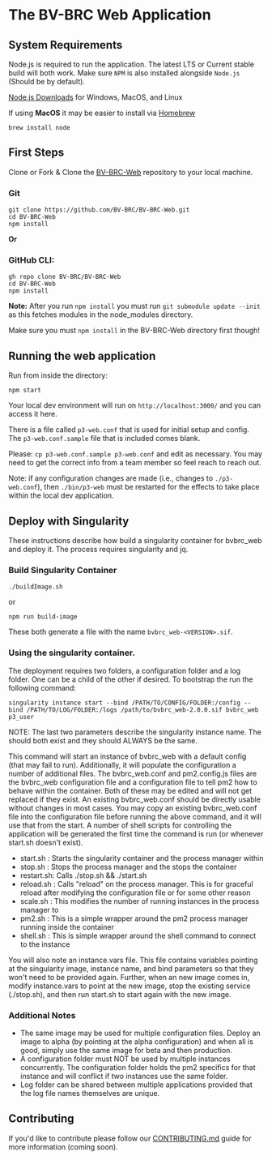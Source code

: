 # The BV-BRC Web Application 

## System Requirements

Node.js is required to run the application. The latest LTS or Current stable build will both work. Make sure `NPM` is also installed alongside `Node.js` (Should be by default).

[Node.js Downloads](https://nodejs.org/en/download/) for Windows, MacOS, and Linux

If using **MacOS** it may be easier to install via [Homebrew](https://brew.sh/)
```
brew install node
```

## First Steps
Clone or Fork & Clone the [BV-BRC-Web](https://github.com/BV-BRC/BV-BRC-Web) repository to your local machine.

### Git
```
git clone https://github.com/BV-BRC/BV-BRC-Web.git
cd BV-BRC-Web
npm install
```

**Or**

### GitHub CLI:
```
gh repo clone BV-BRC/BV-BRC-Web
cd BV-BRC-Web
npm install
```

**Note:** After you run `npm install` you must run `git submodule update --init` as this fetches modules in the node_modules directory.

Make sure you must `npm install` in the BV-BRC-Web directory first though!

## Running the web application
Run from inside the directory:
```
npm start
```

Your local dev environment will run on ```http://localhost:3000/``` and you can access it here.

There is a file called `p3-web.conf` that is used for initial setup and config. The `p3-web.conf.sample` file that is included comes blank.

Please: `cp p3-web.conf.sample p3-web.conf` and edit as necessary. You may need to get the correct info from a team member so feel reach to reach out.

Note: if any configuration changes are made (i.e., changes to `./p3-web.conf`), then `./bin/p3-web` must be restarted for the effects to take place within the local dev application.

## Deploy with Singularity

These instructions describe how build a singularity container for bvbrc_web and deploy it.  The process requires singularity and jq.

### Build Singularity Container

```
./buildImage.sh
```
or
```
npm run build-image
```

These both generate a file with the name ```bvbrc_web-<VERSION>.sif```.

### Using the singularity container.

The deployment requires two folders, a configuration folder and a log folder.  One can be a child of the other if desired. To bootstrap the
run the following command:

```
singularity instance start --bind /PATH/TO/CONFIG/FOLDER:/config --bind /PATH/TO/LOG/FOLDER:/logs /path/to/bvbrc_web-2.0.0.sif bvbrc_web p3_user
```

NOTE: The last two parameters describe the singularity instance name.  The should both exist and they should ALWAYS be the same.

This command will start an instance of bvbrc_web with a default config (that may fail to run). Additionally, it will populate the configuration
a number of additional files.  The bvbrc_web.conf and pm2.config.js files are the bvbrc_web configuration file and a configuration file to tell pm2
how to behave within the container.  Both of these may be edited and will not get replaced if they exist. An existing bvbrc_web.conf should be
directly usable without changes in most cases. You may copy an existing bvbrc_web.conf file into the configuration file before running the
above command, and it will use that from the start.  A number of shell scripts for controlling the application will be generated the first
time the command is run (or whenever start.sh doesn't exist).

- start.sh  : Starts the singularity container and the process manager within
- stop.sh   : Stops the process manager and the stops the container
- restart.sh: Calls ./stop.sh && ./start.sh
- reload.sh : Calls "reload" on the process manager.  This is for graceful reload after modifying the configuration file or for some other reason
- scale.sh <desired instance count> : This modifies the number of running instances in the process manager to <desired instance count>
- pm2.sh <pm2 arguments> : This is a simple wrapper around the pm2 process manager running inside the container
- shell.sh  : This is simple wrapper around the shell command to connect to the instance

You will also note an instance.vars file.  This file contains variables pointing at the singularity image, instance name, and bind parameters
so that they won't need to be provided again.  Further, when an new image comes in,  modify instance.vars to point at the new image, stop the
existing service (./stop.sh), and then run start.sh to start again with the new image.

### Additional Notes

- The same image may be used for multiple configuration files.  Deploy an image to alpha (by pointing at the alpha configuration) and when all is good,
simply use the same image for beta and then production.
- A configuration folder must NOT be used by multiple instances concurrently.  The configuration folder holds the pm2 specifics for that instance and will
conflict if two instances use the same folder.
- Log folder can be shared between multiple applications provided that the log file names themselves are unique.

## Contributing
If you'd like to contribute please follow our [CONTRIBUTING.md]() guide for more information (coming soon).
